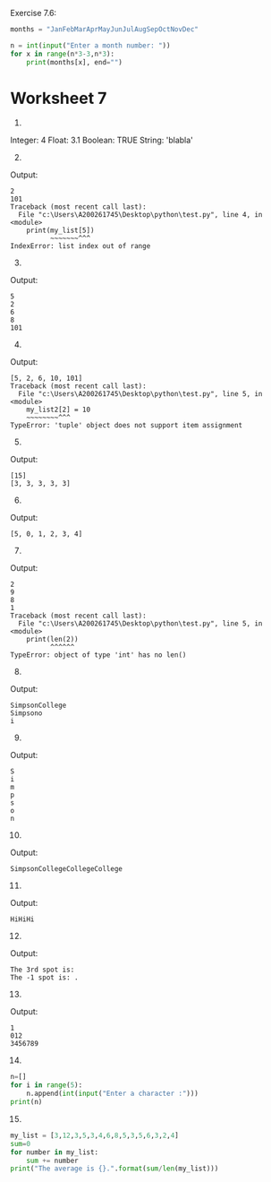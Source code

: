 Exercise 7.6:
```python
months = "JanFebMarAprMayJunJulAugSepOctNovDec"

n = int(input("Enter a month number: "))
for x in range(n*3-3,n*3):
    print(months[x], end="")
```

# Worksheet 7
1.
Integer: 4
Float: 3.1
Boolean: TRUE
String: 'blabla'

2.
Output:
```shell
2
101
Traceback (most recent call last):
  File "c:\Users\A200261745\Desktop\python\test.py", line 4, in <module>
    print(my_list[5])
          ~~~~~~~^^^
IndexError: list index out of range
```

3.
Output:
```
5
2
6
8
101
```

4.
Output:
```
[5, 2, 6, 10, 101]
Traceback (most recent call last):
  File "c:\Users\A200261745\Desktop\python\test.py", line 5, in <module>
    my_list2[2] = 10
    ~~~~~~~~^^^
TypeError: 'tuple' object does not support item assignment
```

5.
Output:
```
[15]
[3, 3, 3, 3, 3]
```

6.
Output:
```
[5, 0, 1, 2, 3, 4]
```

7.
Output:
```
2
9
8
1
Traceback (most recent call last):
  File "c:\Users\A200261745\Desktop\python\test.py", line 5, in <module>
    print(len(2))
          ^^^^^^
TypeError: object of type 'int' has no len()
```

8.
Output:
```
SimpsonCollege
Simpsono
i
```

9.
Output:
```
S
i
m
p
s
o
n
```

10.
Output:
```
SimpsonCollegeCollegeCollege
```

11.
Output:
```
HiHiHi
```

12.
Output:
```
The 3rd spot is:  
The -1 spot is: .
```

13.
Output:
```
1
012
3456789
```

14.
```python
n=[]
for i in range(5):
    n.append(int(input("Enter a character :")))
print(n)
```

15.
```python
my_list = [3,12,3,5,3,4,6,8,5,3,5,6,3,2,4]
sum=0
for number in my_list:
    sum += number
print("The average is {}.".format(sum/len(my_list)))
```